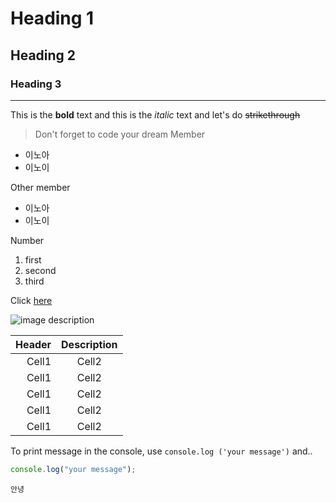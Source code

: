 # Heading 1

## Heading 2

### Heading 3

---

This is the **bold** text and this is the _italic_ text and let's do ~~strikethrough~~

> Don't forget to code your dream
> Member

- 이노아
- 이노이

Other member

- 이노아
- 이노이

Number

1. first
2. second
3. third

Click [here](https://github.com/pizzalist)

![image description](https://github.com/account)

| Header | Description |
| -----: | :---------: |
|  Cell1 |    Cell2    |
|  Cell1 |    Cell2    |
|  Cell1 |    Cell2    |
|  Cell1 |    Cell2    |
|  Cell1 |    Cell2    |

To print message in the console, use `console.log ('your message')` and..

```ts
console.log("your message");
```

```
안녕
```
